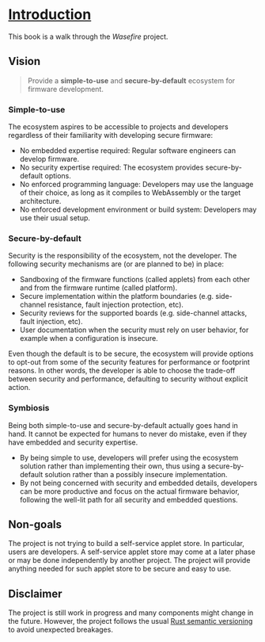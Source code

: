 # [Introduction](https://google.github.io/wasefire)

This book is a walk through the _Wasefire_ project.

## Vision

> Provide a **simple-to-use** and **secure-by-default** ecosystem for firmware development.

### Simple-to-use

The ecosystem aspires to be accessible to projects and developers regardless of their familiarity
with developing secure firmware:

- No embedded expertise required: Regular software engineers can develop firmware.
- No security expertise required: The ecosystem provides secure-by-default options.
- No enforced programming language: Developers may use the language of their choice, as long as it
  compiles to WebAssembly or the target architecture.
- No enforced development environment or build system: Developers may use their usual setup.

### Secure-by-default

Security is the responsibility of the ecosystem, not the developer. The following security
mechanisms are (or are planned to be) in place:

- Sandboxing of the firmware functions (called applets) from each other and from the firmware
  runtime (called platform).
- Secure implementation within the platform boundaries (e.g. side-channel resistance, fault
  injection protection, etc).
- Security reviews for the supported boards (e.g. side-channel attacks, fault injection, etc).
- User documentation when the security must rely on user behavior, for example when a configuration
  is insecure.

Even though the default is to be secure, the ecosystem will provide options to opt-out from some of
the security features for performance or footprint reasons. In other words, the developer is able to
choose the trade-off between security and performance, defaulting to security without explicit
action.

### Symbiosis

Being both simple-to-use and secure-by-default actually goes hand in hand. It cannot be expected for
humans to never do mistake, even if they have embedded and security expertise.

- By being simple to use, developers will prefer using the ecosystem solution rather than
  implementing their own, thus using a secure-by-default solution rather than a possibly insecure
  implementation.
- By not being concerned with security and embedded details, developers can be more productive and
  focus on the actual firmware behavior, following the well-lit path for all security and embedded
  questions.

## Non-goals

The project is not trying to build a self-service applet store. In particular, users are developers.
A self-service applet store may come at a later phase or may be done independently by another
project. The project will provide anything needed for such applet store to be secure and easy to
use.

## Disclaimer

The project is still work in progress and many components might change in the future. However, the
project follows the usual [Rust semantic
versioning](https://doc.rust-lang.org/cargo/reference/semver.html) to avoid unexpected breakages.
